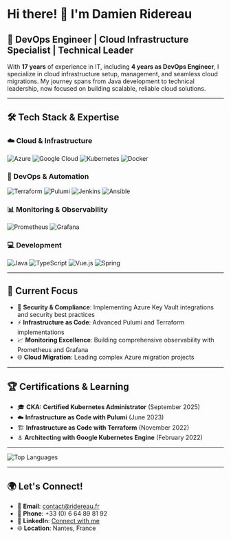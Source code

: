 # Hi there! 👋 I'm Damien Ridereau

## 🚀 DevOps Engineer | Cloud Infrastructure Specialist | Technical Leader

With **17 years** of experience in IT, including **4 years as DevOps Engineer**, I specialize in cloud infrastructure setup, management, and seamless cloud migrations. My journey spans from Java development to technical leadership, now focused on building scalable, reliable cloud solutions.

---

## 🛠️ Tech Stack & Expertise

### ☁️ Cloud & Infrastructure
![Azure](https://img.shields.io/badge/Microsoft_Azure-0078D4?style=for-the-badge&logo=microsoft-azure&logoColor=white)
![Google Cloud](https://img.shields.io/badge/Google_Cloud-4285F4?style=for-the-badge&logo=google-cloud&logoColor=white)
![Kubernetes](https://img.shields.io/badge/kubernetes-326ce5.svg?&style=for-the-badge&logo=kubernetes&logoColor=white)
![Docker](https://img.shields.io/badge/Docker-2CA5E0?style=for-the-badge&logo=docker&logoColor=white)

### 🔧 DevOps & Automation
![Terraform](https://img.shields.io/badge/Terraform-7B42BC?style=for-the-badge&logo=terraform&logoColor=white)
![Pulumi](https://img.shields.io/badge/Pulumi-8A3391?style=for-the-badge&logo=pulumi&logoColor=white)
![Jenkins](https://img.shields.io/badge/Jenkins-D24939?style=for-the-badge&logo=jenkins&logoColor=white)
![Ansible](https://img.shields.io/badge/Ansible-EE0000?style=for-the-badge&logo=ansible&logoColor=white)

### 📊 Monitoring & Observability
![Prometheus](https://img.shields.io/badge/Prometheus-E6522C?style=for-the-badge&logo=prometheus&logoColor=white)
![Grafana](https://img.shields.io/badge/Grafana-F46800?style=for-the-badge&logo=grafana&logoColor=white)

### 💻 Development
![Java](https://img.shields.io/badge/Java-ED8B00?style=for-the-badge&logo=openjdk&logoColor=white)
![TypeScript](https://img.shields.io/badge/TypeScript-007ACC?style=for-the-badge&logo=typescript&logoColor=white)
![Vue.js](https://img.shields.io/badge/Vue.js-35495E?style=for-the-badge&logo=vuedotjs&logoColor=4FC08D)
![Spring](https://img.shields.io/badge/Spring-6DB33F?style=for-the-badge&logo=spring&logoColor=white)

---

## 🎯 Current Focus

- 🔐 **Security & Compliance**: Implementing Azure Key Vault integrations and security best practices
- ⚡ **Infrastructure as Code**: Advanced Pulumi and Terraform implementations
- 📈 **Monitoring Excellence**: Building comprehensive observability with Prometheus and Grafana
- 🌐 **Cloud Migration**: Leading complex Azure migration projects

---

## 🏆 Certifications & Learning

- 🎓 **CKA: Certified Kubernetes Administrator** (September 2025)
- ☁️ **Infrastructure as Code with Pulumi** (June 2023)
- 🏗️ **Infrastructure as Code with Terraform** (November 2022)
- ⚓ **Architecting with Google Kubernetes Engine** (February 2022)

---

![Top Languages](https://github-readme-stats.vercel.app/api/top-langs/?username=xanagit&layout=compact&theme=radical&hide_border=true)

---

## 🌍 Let's Connect!

- 📧 **Email**: contact@ridereau.fr
- 📱 **Phone**: +33 (0) 6 64 89 81 92
- 💼 **LinkedIn**: [Connect with me](https://www.linkedin.com/in/damien-ridereau/)
- 🌐 **Location**: Nantes, France
